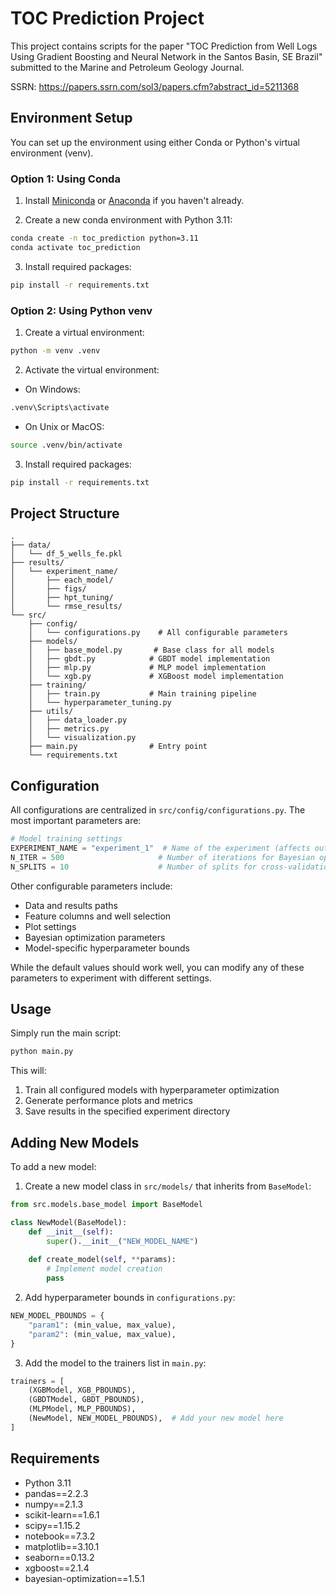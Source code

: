 # TOC Prediction Project

This project contains scripts for the paper "TOC Prediction from Well Logs Using Gradient Boosting and Neural Network in the Santos Basin, SE Brazil" submitted to the Marine and Petroleum Geology Journal. 

SSRN: https://papers.ssrn.com/sol3/papers.cfm?abstract_id=5211368

## Environment Setup

You can set up the environment using either Conda or Python's virtual environment (venv).

### Option 1: Using Conda

1. Install [Miniconda](https://docs.conda.io/projects/miniconda/en/latest/) or [Anaconda](https://www.anaconda.com/download) if you haven't already.

2. Create a new conda environment with Python 3.11:
```bash
conda create -n toc_prediction python=3.11
conda activate toc_prediction
```

3. Install required packages:
```bash
pip install -r requirements.txt
```

### Option 2: Using Python venv

1. Create a virtual environment:
```bash
python -m venv .venv
```

2. Activate the virtual environment:
- On Windows:
```bash
.venv\Scripts\activate
```
- On Unix or MacOS:
```bash
source .venv/bin/activate
```

3. Install required packages:
```bash
pip install -r requirements.txt
```

## Project Structure

```
.
├── data/
│   └── df_5_wells_fe.pkl
├── results/
│   └── experiment_name/
│       ├── each_model/
│       ├── figs/
│       ├── hpt_tuning/
│       └── rmse_results/
└── src/
    ├── config/
    │   └── configurations.py    # All configurable parameters
    ├── models/
    │   ├── base_model.py       # Base class for all models
    │   ├── gbdt.py            # GBDT model implementation
    │   ├── mlp.py             # MLP model implementation
    │   └── xgb.py             # XGBoost model implementation
    ├── training/
    │   ├── train.py           # Main training pipeline
    │   └── hyperparameter_tuning.py
    ├── utils/
    │   ├── data_loader.py
    │   ├── metrics.py
    │   └── visualization.py
    ├── main.py                # Entry point    
    └── requirements.txt
```

## Configuration

All configurations are centralized in `src/config/configurations.py`. The most important parameters are:

```python
# Model training settings
EXPERIMENT_NAME = "experiment_1"  # Name of the experiment (affects output directory)
N_ITER = 500                     # Number of iterations for Bayesian optimization
N_SPLITS = 10                    # Number of splits for cross-validation
```

Other configurable parameters include:
- Data and results paths
- Feature columns and well selection
- Plot settings
- Bayesian optimization parameters
- Model-specific hyperparameter bounds

While the default values should work well, you can modify any of these parameters to experiment with different settings.

## Usage

Simply run the main script:
```bash
python main.py
```

This will:
1. Train all configured models with hyperparameter optimization
2. Generate performance plots and metrics
3. Save results in the specified experiment directory

## Adding New Models

To add a new model:

1. Create a new model class in `src/models/` that inherits from `BaseModel`:
```python
from src.models.base_model import BaseModel

class NewModel(BaseModel):
    def __init__(self):
        super().__init__("NEW_MODEL_NAME")
    
    def create_model(self, **params):
        # Implement model creation
        pass
```

2. Add hyperparameter bounds in `configurations.py`:
```python
NEW_MODEL_PBOUNDS = {
    "param1": (min_value, max_value),
    "param2": (min_value, max_value),
}
```

3. Add the model to the trainers list in `main.py`:
```python
trainers = [
    (XGBModel, XGB_PBOUNDS),
    (GBDTModel, GBDT_PBOUNDS),
    (MLPModel, MLP_PBOUNDS),
    (NewModel, NEW_MODEL_PBOUNDS),  # Add your new model here
]
```

## Requirements

- Python 3.11
- pandas==2.2.3
- numpy==2.1.3
- scikit-learn==1.6.1
- scipy==1.15.2
- notebook==7.3.2
- matplotlib==3.10.1
- seaborn==0.13.2
- xgboost==2.1.4
- bayesian-optimization==1.5.1
